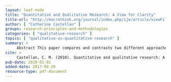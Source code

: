 ```yaml
---
layout: leaf-node
title: "Quantitative and Qualitative Research: A View for Clarity"
title-url: "http://macrothink.org/journal/index.php/ije/article/viewFile/446/361"
author: [ "Catherine Castellan" ]
groups: research-principles-and-methodologies
categories: [ "qualitative-research" ]
topics: [ "qualitative-vs-quantitative-research" ]
summary: >
     Abstract This paper compares and contrasts two different approaches utilized in research on education: quantitative and qualitative research. A description of these two approaches is followed by a discussion of how the components of these two approaches differ. Philosophical assumptions, methods/types, purposes/goals, question/hypotheses, those being researched, those conducting the research, and data/data analysis are examined. In order to enhance the understanding of these different approaches, two service-learning research projects are discussed with a focus on these components. Finally, what is gained and lost with each approach is presented. 
cite: >
     Castellan, C. M. (2010). Quantitative and qualitative research: A view for clarity. International journal of education, 2(2), 1.
pub-date: 2010-01-01
added-date: 2017-04-29
resource-type: pdf-document
---
```

